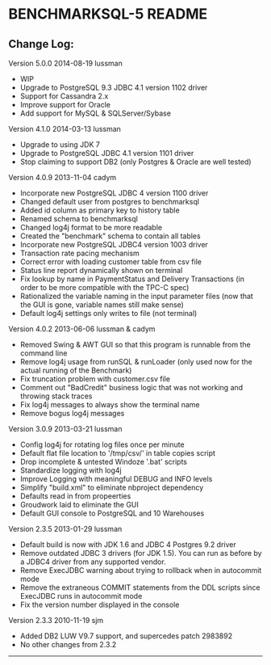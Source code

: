 BENCHMARKSQL-5 README
=====================

Change Log:
-----------

Version 5.0.0 2014-08-19 lussman
   - WIP
   - Upgrade to PostgreSQL 9.3 JDBC 4.1 version 1102 driver
   - Support for Cassandra 2.x
   - Improve support for Oracle
   - Add support for MySQL & SQLServer/Sybase

Version 4.1.0 2014-03-13 lussman
   - Upgrade to using JDK 7
   - Upgrade to PostgreSQL JDBC 4.1 version 1101 driver
   - Stop claiming to support DB2 (only Postgres & Oracle are well tested)

Version 4.0.9 2013-11-04 cadym
   - Incorporate new PostgreSQL JDBC 4 version 1100 driver
   - Changed default user from postgres to benchmarksql
   - Added id column as primary key to history table
   - Renamed schema to benchmarksql
   - Changed log4j format to be more readable
   - Created the "benchmark" schema to contain all tables 
   - Incorporate new PostgreSQL JDBC4 version 1003 driver
   - Transaction rate pacing mechanism 
   - Correct error with loading customer table from csv file 
   - Status line report dynamically shown on terminal
   - Fix lookup by name in PaymentStatus and Delivery Transactions 
     (in order to be more compatible with the TPC-C spec)
   - Rationalized the variable naming in the input parameter files
     (now that the GUI is gone, variable names still make sense)
   - Default log4j settings only writes to file (not terminal)

Version 4.0.2  2013-06-06   lussman & cadym
   - Removed Swing & AWT GUI so that this program is runnable from
     the command line
   - Remove log4j usage from runSQL & runLoader (only used now for 
     the actual running of the Benchmark)
   - Fix truncation problem with customer.csv file
   - Comment out "BadCredit" business logic that was not working 
     and throwing stack traces
   - Fix log4j messages to always show the terminal name
   - Remove bogus log4j messages

Version 3.0.9 2013-03-21  lussman
   - Config log4j for rotating log files once per minute
   - Default flat file location to '/tmp/csv/' in
     table copies script
   - Drop incomplete & untested Windoze '.bat' scripts
   - Standardize logging with log4j
   - Improve Logging with meaningful DEBUG and INFO levels
   - Simplify "build.xml" to eliminate nbproject dependency
   - Defaults read in from propeerties
   - Groudwork laid to eliminate the GUI
   - Default GUI console to PostgreSQL and 10 Warehouses

Version 2.3.5  2013-01-29  lussman
   - Default build is now with JDK 1.6 and JDBC 4 Postgres 9.2 driver
   - Remove outdated JDBC 3 drivers (for JDK 1.5).  You can run as 
     before by a JDBC4 driver from any supported vendor.
   - Remove ExecJDBC warning about trying to rollback when in 
     autocommit mode
   - Remove the extraneous COMMIT statements from the DDL scripts 
     since ExecJDBC runs in autocommit mode
   - Fix the version number displayed in the console

Version 2.3.3  2010-11-19 sjm  
   - Added DB2 LUW V9.7 support, and supercedes patch 2983892
   - No other changes from 2.3.2

*********************************************************************
